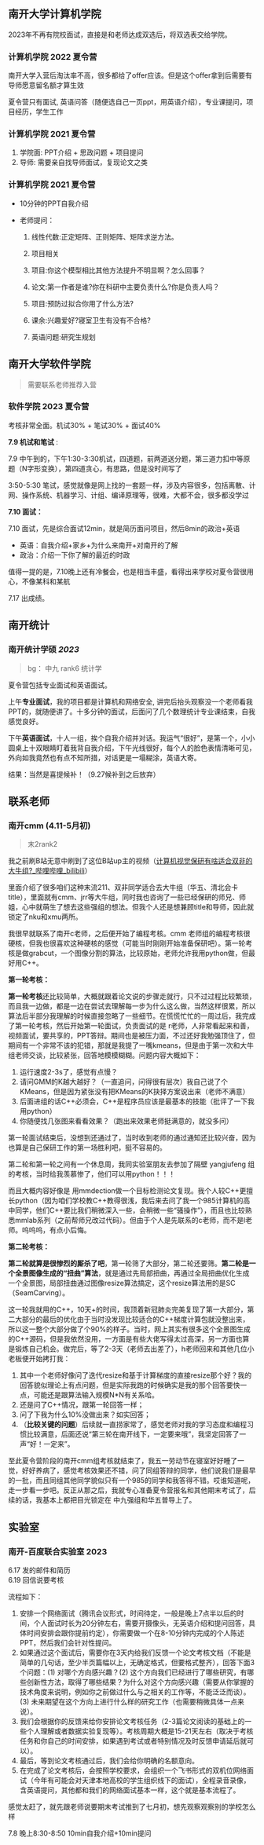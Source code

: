 

## 南开大学计算机学院


2023年不再有院校面试，直接是和老师达成双选后，将双选表交给学院。

### 计算机学院 2022 夏令营

南开大学入营后淘汰率不高，很多都给了offer应该。但是这个offer拿到后需要有导师愿意留名额才算生效

夏令营只有面试, 英语问答（随便选自己一页ppt，用英语介绍），专业课提问，项目经历，学生工作

### 计算机学院 2021 夏令营

1. 学院面: PPT介绍 + 思政问题 + 项目提问
2. 导师: 需要亲自找导师面试，复现论文之类



### 计算机学院 2021 夏令营

- 10分钟的PPT自我介绍

- 老师提问：


  1. 线性代数:正定矩阵、正则矩阵、矩阵求逆方法。
    
  2. 项目相关

  3. 项目:你这个模型相比其他方法提升不明显啊？怎么回事？

  4. 论文:第一作者是谁?你在科研中主要负责什么?你是负责人吗？

  5. 项目:预防过拟合你用了什么方法?

  6. 课余:兴趣爱好?寝室卫生有没有不合格?

  7. 英语问题:研究生规划

       

## 南开大学软件学院

> 需要联系老师推荐入营  

### 软件学院 2023 夏令营


考核非常全面。机试30% + 笔试30% + 面试40%  

**7.9 机试和笔试** :

7.9 中午到的，下午1:30-3:30机试，四道题，前两道送分题，第三道力扣中等原题（N字形变换），第四道贪心，有思路，但是没时间写了  

3:50-5:30 笔试，感觉就像是网上找的一套题一样，涉及内容很多，包括离散、计网、操作系统、机器学习、计组、编译原理等，很难，大都不会，很多都没学过  


**7.10 面试：**

7.10 面试，先是综合面试12min，就是简历面问项目，然后8min的政治+英语

- 英语：自我介绍+家乡+为什么来南开+对南开的了解
- 政治：介绍一下你了解的最近的时政

值得一提的是，7.10晚上还有冷餐会，也是相当丰盛，看得出来学校对夏令营很用心，不像某科和某航

7.17 出成绩。


## 南开统计
### 南开统计学硕 *2023*

> bg： 中九 rank6 统计学

夏令营包括专业面试和英语面试。

上午**专业面试**，我的项目都是计算机和网络安全, 讲完后抬头观察没一个老师看我PPT的，就随便讲了。十多分钟的面试，后面问了几个数理统计专业课结束，自我感觉良好。

下午**英语面试**，十人一组，挨个自我介绍并对话。我运气“很好”，是第一个，小小圆桌上十双眼睛盯着我背自我介绍，下午光线很好，每个人的脸色表情清晰可见，外向如我竟然也有点不知所措，对话更是一塌糊涂，英语大寄。

结果：当然是喜提候补！（9.27候补到之后放弃）


## 联系老师


### 南开cmm (4.11-5月初)

> 末2rank2


我之前刷B站无意中刷到了这位B站up主的视频（[计算机视觉保研有啥适合双非的大牛组?_哔哩哔哩_bilibili](https://www.bilibili.com/video/BV14x4y19717/?spm_id_from=333.337.search-card.all.click&vd_source=7d4bd2b396e1e64e3f8f2739ebff969e)） 

里面介绍了很多咱们这种末流211、双非同学适合去大牛组（华五、清北会卡title），里面就有cmm、jrr等大牛组，同时我也咨询了一些已经保研的师兄、师姐，心中就萌生了想去这些强组的想法。但我个人还是想兼顾title和导师，因此就锁定了nku和xmu两所。


我很早就联系了南开c老师，之后便开始了编程考核。cmm 老师组的编程考核很硬核，但我也很喜欢这种硬核的感觉（可能当时刚刚开始准备保研吧）。第一轮考核是做grabcut，一个图像分割的算法，比较原始，老师允许我用python做，但最好用C++。


**第一轮考核：**

**第一轮考核**还比较简单，大概就跟着论文说的步骤走就行，只不过过程比较繁琐，而且我一边做，都是一边在尝试去理解每一步为什么这么做，当然这样很累，所以算法后半部分我理解的时候直接忽略了一些细节。在慌慌忙忙的一周过后，我完成了第一轮考核，然后开始第一轮面试，负责面试的是 r老师，人非常看起来和善，视频面试，要共享的，PPT答辩。期间也是被压力面，不过还好我勉强顶住了，但期间有一个非常不该的犯错，那就是我提了一嘴kmeans，但是由于第一次和大牛组老师交谈，比较紧张，回答地模模糊糊。问题内容大概如下：

1. 运行速度2-3s了，感觉有点慢？
2. 请问GMM的K越大越好？（一直追问，问得很有层次）我自己说了个KMeans，但是因为紧张没有把KMeans的K抉择方案说出来（老师不满意）
3. 后面进组的话C++必须会，C++是程序员应该是最基本的技能（批评了一下我用python）
4. 你随便找几张图来看看效果？（跑出来效果老师挺满意的，就没多问）

第一轮面试结束后，没想到还通过了，当时收到老师的通过通知还比较兴奋，因为也算是自己保研工作的第一场胜利吧，挺不容易的。

第二轮和第一轮之间有一个休息周，我同实验室朋友去参加了隔壁 yangjufeng 组的考核，当时给我羡慕惨了，他们可以用python！！！

而且大概内容好像是 用mmdection做一个目标检测论文复现。我个人较C++更擅长python（因为咱们学校教C++教得很浅，我后来去问了我一个985计算机的高中同学，他们C++要比我们稍微深入一些，会稍微一些“骚操作”），而且也比较熟悉mmlab系列（之前帮师兄改过代码）。但由于个人是先联系的c老师，而不是l老师。呜呜呜，有点小后悔。

**第二轮考核：**

**第二轮就算是很惨烈的厮杀了吧**，第一轮筛了大部分，第二轮还要筛。**第二轮是一个全景图像生成的“扭曲”算法**，就是通过先局部扭曲，再通过全局扭曲优化生成一个全景图，局部扭曲通过图像resize算法搞定，这个resize算法用的是SC（SeamCarving）。

这一轮我就用的C++，10天+的时间，我顶着新冠肺炎完美复现了第一大部分，第二大部分的最后的优化由于当时没发现比较适合的C++梯度计算包就没整出来，所以这一整个大部分做了个90%的样子。当时，网上其实有很多这个全景图生成的C++源码，但是我依然没用，一方面是有些大佬写得太过高深，另一方面也算是锻炼自己机会。做完后，等了2-3天（老师去出差了），h老师回来和其他几位小老板便开始拷打我：

1. 其中一个老师好像问了迭代resize和基于计算梯度的直接resize那个好？我的回答貌似理论上有点问题，但是实际我跑的时候确实是我的那个回答要快一点，可能还是跟算法输入规模N*N有关系哈。
2. 还是问了C++情况，跟第一轮回答一样；
3. 问了下我为什么10%没做出来？如实回答；
4. （**比较关键的问题**）后续就一直捞家常了，感觉老师对我的学习态度和编程习惯比较满意，后面还说“第三轮在南开线下，一定要来哦”，我坚定回答了一声“好！一定来”。

至此夏令营阶段的南开cmm组考核就结束了，我五一劳动节在寝室好好睡了一觉，好好养病了，感觉考核效果还不错，问了同组答辩的同学，他们说我们是最早的一批，而且同组其他同学貌似只有一个985的同学和我答得不错。哎谁知道呢，走一步看一步吧。反正从那之后，我就专心准备夏令营报名和其他期末考试了，后续的话，我基本上都把目光锁定在 中九强组和华五普导上了。


## 实验室
### 南开-百度联合实验室 2023

6.17 发的邮件和简历  
6.19 回信说要考核  

流程如下：

1. 安排一个网络面试（腾讯会议形式，时间待定，一般是晚上7点半以后的时间，个人面试时长为20分钟左右，需要开摄像头，无英语介绍和提问回答，具体时间安排会跟你提前约定），你需要做一个在8-10分钟内完成的个人陈述PPT，然后我们会针对性提问。
2. 如果通过这个面试后，需要你在3天内给我们反馈一个论文考核文档（不能是简单的几句话，至少半页篇幅以上，无确定格式，但要格式整齐），回答下面3个问题：(1) 对哪个方向感兴趣？(2) 这个方向我们已经进行了哪些研究，有哪些创新性方法，取得了哪些结果？为什么对这个方向感兴趣（需要从你掌握的技术角度来说明，例如你之前做过什么与之相关的工作等，不能泛泛而谈）。(3) 未来期望在这个方向上进行什么样的研究工作（也需要稍微具体一点来说）。
3. 我们会根据你的反馈来给你安排论文考核任务（2-3篇论文阅读的基础上的一些个人理解或者数据实验复现等）。考核周期大概是15-21天左右（取决于考核任务和你自己的时间安排，如果遇到考试或者特别情况及时反馈申请延后就可以）。
4. 最后，等到论文考核通过后，我们会给你明确的名额意向。
5. 在完成了论文考核后，会按照学校要求，会组织一个飞书形式的双机位网络面试（今年有可能会对天津本地高校的学生组织线下的面试），全程录音录像，含英语提问，其他都和我们的网络面试基本一样，这个就是基本流程了。

感觉太赶了，就先跟老师说要期末考试推到了七月初，想先观察观察别的学校怎么样  

7.8 晚上8:30-8:50 10min自我介绍+10min提问
